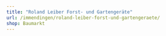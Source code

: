 ```yaml
---
title: "Roland Leiber Forst- und Gartengeräte"
url: /immendingen/roland-leiber-forst-und-gartengeraete/
shop: Baumarkt
---
```

